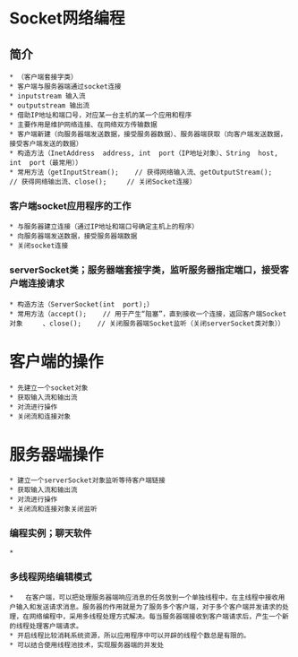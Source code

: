 # Socket网络编程

## 简介
    * （客户端套接字类）
    * 客户端与服务器端通过socket连接
    * inputstream 输入流
    * outputstream 输出流
    * 借助IP地址和端口号，对应某一台主机的某一个应用和程序
    * 主要作用是维护网络连接、在网络双方传输数据
    * 客户端新建（向服务器端发送数据，接受服务器数据）、服务器端获取（向客户端发送数据，接受客户端发送的数据）
    * 构造方法（InetAddress  address, int  port（IP地址对象）、String  host,  int  port（最常用））
    * 常用方法（getInputStream();	// 获得网络输入流、getOutputStream();	// 获得网络输出流、close();		// 关闭Socket连接）
### 客户端socket应用程序的工作
    * 与服务器建立连接（通过IP地址和端口号确定主机上的程序）
    * 向服务器端发送数据，接受服务器端数据
    * 关闭socket连接
### serverSocket类；服务器端套接字类，监听服务器指定端口，接受客户端连接请求
    * 构造方法（ServerSocket(int  port);）
    * 常用方法（accept();	// 用于产生“阻塞”，直到接收一个连接，返回客户端Socket对象     、close();	// 关闭服务器端Socket监听（关闭serverSocket类对象））
# 客户端的操作
    * 先建立一个socket对象
    * 获取输入流和输出流
    * 对流进行操作
    * 关闭流和连接对象
# 服务器端操作
    * 建立一个serverSocket对象监听等待客户端链接
    * 获取输入流和输出流
    * 对流进行操作
    * 关闭流和连接对象关闭监听
### 编程实例；聊天软件
    * 
### 多线程网络编辑模式
    *   在客户端，可以把处理服务器端响应消息的任务放到一个单独线程中，在主线程中接收用户输入和发送请求消息。服务器的作用就是为了服务多个客户端，对于多个客户端并发请求的处理，在网络编程中，采用多线程处理方式解决。每当服务器端接收到客户端请求后，产生一个新的线程处理客户端请求。
    * 开启线程比较消耗系统资源，所以应用程序中可以开辟的线程个数总是有限的。
    * 可以结合使用线程池技术，实现服务器端的并发处
    
